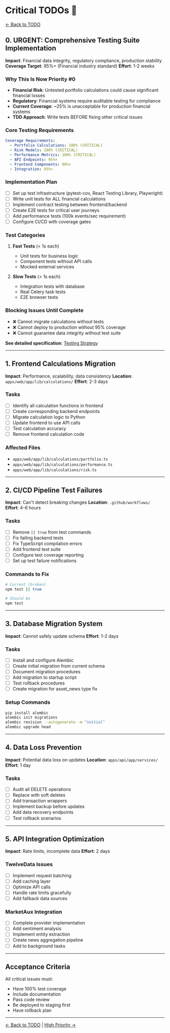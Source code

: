 # Critical TODOs 🔴

[← Back to TODO](README.md)

## 0. URGENT: Comprehensive Testing Suite Implementation
**Impact**: Financial data integrity, regulatory compliance, production stability
**Coverage Target**: 95%+ (Financial industry standard)
**Effort**: 1-2 weeks

### Why This Is Now Priority #0
- **Financial Risk**: Untested portfolio calculations could cause significant financial losses
- **Regulatory**: Financial systems require auditable testing for compliance
- **Current Coverage**: ~25% is unacceptable for production financial systems
- **TDD Approach**: Write tests BEFORE fixing other critical issues

### Core Testing Requirements
```yaml
Coverage Requirements:
  - Portfolio Calculations: 100% (CRITICAL)
  - Risk Models: 100% (CRITICAL)
  - Performance Metrics: 100% (CRITICAL)
  - API Endpoints: 95%+
  - Frontend Components: 90%+
  - Integration: 95%+
```

### Implementation Plan
- [ ] Set up test infrastructure (pytest-cov, React Testing Library, Playwright)
- [ ] Write unit tests for ALL financial calculations
- [ ] Implement contract testing between frontend/backend
- [ ] Create E2E tests for critical user journeys
- [ ] Add performance tests (100k events/sec requirement)
- [ ] Configure CI/CD with coverage gates

### Test Categories
1. **Fast Tests** (< 1s each)
   - Unit tests for business logic
   - Component tests without API calls
   - Mocked external services

2. **Slow Tests** (> 1s each)
   - Integration tests with database
   - Real Celery task tests
   - E2E browser tests

### Blocking Issues Until Complete
- ❌ Cannot migrate calculations without tests
- ❌ Cannot deploy to production without 95% coverage
- ❌ Cannot guarantee data integrity without test suite

**See detailed specification**: [Testing Strategy](../../03-implementation/backend/testing/TESTING_STRATEGY.md)

---

## 1. Frontend Calculations Migration
**Impact**: Performance, scalability, data consistency
**Location**: `apps/web/app/lib/calculations/`
**Effort**: 2-3 days

### Tasks
- [ ] Identify all calculation functions in frontend
- [ ] Create corresponding backend endpoints
- [ ] Migrate calculation logic to Python
- [ ] Update frontend to use API calls
- [ ] Test calculation accuracy
- [ ] Remove frontend calculation code

### Affected Files
- `apps/web/app/lib/calculations/portfolio.ts`
- `apps/web/app/lib/calculations/performance.ts`
- `apps/web/app/lib/calculations/risk.ts`

---

## 2. CI/CD Pipeline Test Failures
**Impact**: Can't detect breaking changes
**Location**: `.github/workflows/`
**Effort**: 4-6 hours

### Tasks
- [ ] Remove `|| true` from test commands
- [ ] Fix failing backend tests
- [ ] Fix TypeScript compilation errors
- [ ] Add frontend test suite
- [ ] Configure test coverage reporting
- [ ] Set up test failure notifications

### Commands to Fix
```bash
# Current (broken)
npm test || true

# Should be
npm test
```

---

## 3. Database Migration System
**Impact**: Cannot safely update schema
**Effort**: 1-2 days

### Tasks
- [ ] Install and configure Alembic
- [ ] Create initial migration from current schema
- [ ] Document migration procedures
- [ ] Add migration to startup script
- [ ] Test rollback procedures
- [ ] Create migration for asset_news type fix

### Setup Commands
```bash
pip install alembic
alembic init migrations
alembic revision --autogenerate -m "initial"
alembic upgrade head
```

---

## 4. Data Loss Prevention
**Impact**: Potential data loss on updates
**Location**: `apps/api/app/services/`
**Effort**: 1 day

### Tasks
- [ ] Audit all DELETE operations
- [ ] Replace with soft deletes
- [ ] Add transaction wrappers
- [ ] Implement backup before updates
- [ ] Add data recovery endpoints
- [ ] Test rollback scenarios

---

## 5. API Integration Optimization
**Impact**: Rate limits, incomplete data
**Effort**: 2 days

### TwelveData Issues
- [ ] Implement request batching
- [ ] Add caching layer
- [ ] Optimize API calls
- [ ] Handle rate limits gracefully
- [ ] Add fallback data sources

### MarketAux Integration
- [ ] Complete provider implementation
- [ ] Add sentiment analysis
- [ ] Implement entity extraction
- [ ] Create news aggregation pipeline
- [ ] Add to background tasks

---

## Acceptance Criteria
All critical issues must:
- Have 100% test coverage
- Include documentation
- Pass code review
- Be deployed to staging first
- Have rollback plan

---
[← Back to TODO](README.md) | [High Priority →](HIGH_PRIORITY.md)